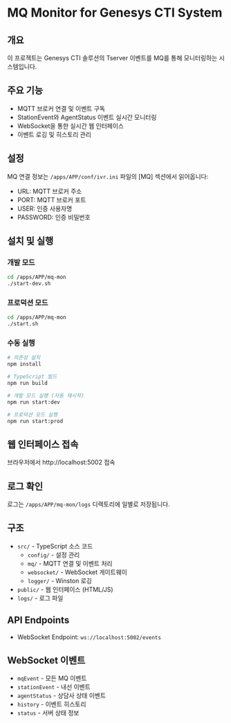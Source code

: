 # MQ Monitor for Genesys CTI System

## 개요
이 프로젝트는 Genesys CTI 솔루션의 Tserver 이벤트를 MQ를 통해 모니터링하는 시스템입니다.

## 주요 기능
- MQTT 브로커 연결 및 이벤트 구독
- StationEvent와 AgentStatus 이벤트 실시간 모니터링
- WebSocket을 통한 실시간 웹 인터페이스
- 이벤트 로깅 및 히스토리 관리

## 설정
MQ 연결 정보는 `/apps/APP/conf/ivr.ini` 파일의 [MQ] 섹션에서 읽어옵니다:
- URL: MQTT 브로커 주소
- PORT: MQTT 브로커 포트
- USER: 인증 사용자명
- PASSWORD: 인증 비밀번호

## 설치 및 실행

### 개발 모드
```bash
cd /apps/APP/mq-mon
./start-dev.sh
```

### 프로덕션 모드
```bash
cd /apps/APP/mq-mon
./start.sh
```

### 수동 실행
```bash
# 의존성 설치
npm install

# TypeScript 빌드
npm run build

# 개발 모드 실행 (자동 재시작)
npm run start:dev

# 프로덕션 모드 실행
npm run start:prod
```

## 웹 인터페이스 접속
브라우저에서 http://localhost:5002 접속

## 로그 확인
로그는 `/apps/APP/mq-mon/logs` 디렉토리에 일별로 저장됩니다.

## 구조
- `src/` - TypeScript 소스 코드
  - `config/` - 설정 관리
  - `mq/` - MQTT 연결 및 이벤트 처리
  - `websocket/` - WebSocket 게이트웨이
  - `logger/` - Winston 로깅
- `public/` - 웹 인터페이스 (HTML/JS)
- `logs/` - 로그 파일

## API Endpoints
- WebSocket Endpoint: `ws://localhost:5002/events`

## WebSocket 이벤트
- `mqEvent` - 모든 MQ 이벤트
- `stationEvent` - 내선 이벤트
- `agentStatus` - 상담사 상태 이벤트
- `history` - 이벤트 히스토리
- `status` - 서버 상태 정보
